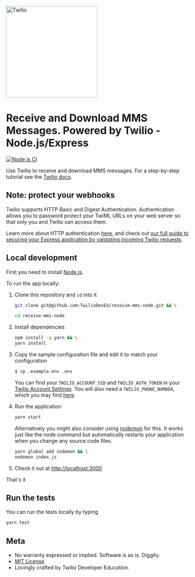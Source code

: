 <a href="https://www.twilio.com">
  <img src="https://static0.twilio.com/marketing/bundles/marketing/img/logos/wordmark-red.svg" alt="Twilio" width="250" />
</a>

# Receive and Download MMS Messages. Powered by Twilio - Node.js/Express

[![Node.js CI](https://github.com/TwilioDevEd/receive-mms-node/actions/workflows/node.js.yml/badge.svg)](https://github.com/TwilioDevEd/receive-mms-node/actions/workflows/node.js.yml)

Use Twilio to receive and download MMS messages. For a step-by-step tutorial see the [Twilio docs](https://www.twilio.com/docs/guides/receive-and-download-images-incoming-mms-messages-node).

## Note: protect your webhooks

Twilio supports HTTP Basic and Digest Authentication. Authentication allows you to password protect your TwiML URLs on your web server so that only you and Twilio can access them.

Learn more about HTTP authentication [here](https://www.twilio.com/docs/usage/security#http-authentication), and check out [our full guide to securing your Express application by validating incoming Twilio requests](https://www.twilio.com/docs/usage/tutorials/how-to-secure-your-express-app-by-validating-incoming-twilio-requests).

## Local development

First you need to install [Node.js](http://nodejs.org/).

To run the app locally:

1. Clone this repository and `cd` into it

   ```bash
   git clone git@github.com:TwilioDevEd/receive-mms-node.git && \

   cd receive-mms-node
   ```

1. Install dependencies

    ```bash
    npm install -g yarn && \
    yarn install
    ```

1. Copy the sample configuration file and edit it to match your configuration

   ```bash
   $ cp .example.env .env
   ```
   You can find your `TWILIO_ACCOUNT_SID` and `TWILIO_AUTH_TOKEN` in your
   [Twilio Account Settings](https://www.twilio.com/console).
   You will also need a `TWILIO_PHONE_NUMBER`, which you may find [here](https://www.twilio.com/console/phone-numbers/incoming).

1. Run the application

    ```bash
    yarn start
    ```
    Alternatively you might also consider using [nodemon](https://github.com/remy/nodemon) for this. It works just like
    the node command but automatically restarts your application when you change any source code files.

    ```bash
    yarn global add nodemon && \
    nodemon index.js 
    ```

1. Check it out at [http://localhost:3000](http://localhost:3000)

That's it

## Run the tests

You can run the tests locally by typing

```bash
yarn test
```

## Meta

* No warranty expressed or implied. Software is as is. Diggity.
* [MIT License](http://www.opensource.org/licenses/mit-license.html)
* Lovingly crafted by Twilio Developer Education.
